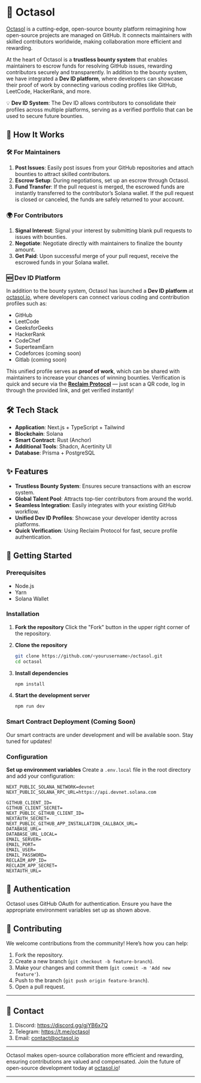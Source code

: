 # 🌟 Octasol

[Octasol](https://octasol.io/) is a cutting-edge, open-source bounty platform reimagining how open-source projects are managed on GitHub. It connects maintainers with skilled contributors worldwide, making collaboration more efficient and rewarding.

At the heart of Octasol is a **trustless bounty system** that enables maintainers to escrow funds for resolving GitHub issues, rewarding contributors securely and transparently. In addition to the bounty system, we have integrated a **Dev ID platform**, where developers can showcase their proof of work by connecting various coding profiles like GitHub, LeetCode, HackerRank, and more.

💡 **Dev ID System**: The Dev ID allows contributors to consolidate their profiles across multiple platforms, serving as a verified portfolio that can be used to secure future bounties.

## 🚀 How It Works

### 🛠️ For Maintainers

1. **Post Issues**: Easily post issues from your GitHub repositories and attach bounties to attract skilled contributors.
2. **Escrow Setup**: During negotiations, set up an escrow through Octasol.
3. **Fund Transfer**: If the pull request is merged, the escrowed funds are instantly transferred to the contributor’s Solana wallet. If the pull request is closed or canceled, the funds are safely returned to your account.

### 🌍 For Contributors

1. **Signal Interest**: Signal your interest by submitting blank pull requests to issues with bounties.
2. **Negotiate**: Negotiate directly with maintainers to finalize the bounty amount.
3. **Get Paid**: Upon successful merge of your pull request, receive the escrowed funds in your Solana wallet.

### 🆕 Dev ID Platform

In addition to the bounty system, Octasol has launched a **Dev ID platform** at [octasol.io](https://octasol.io), where developers can connect various coding and contribution profiles such as:

- GitHub
- LeetCode
- GeeksforGeeks
- HackerRank
- CodeChef
- SuperteamEarn
- Codeforces (coming soon)
- Gitlab (coming soon)

This unified profile serves as **proof of work**, which can be shared with maintainers to increase your chances of winning bounties. Verification is quick and secure via the [**Reclaim Protocol**](https://reclaimprotocol.org/) — just scan a QR code, log in through the provided link, and get verified instantly!

## 🛠️ Tech Stack

- **Application**: Next.js + TypeScript + Tailwind
- **Blockchain**: Solana
- **Smart Contract**: Rust (Anchor)
- **Additional Tools**: Shadcn, Acertinity UI
- **Database**: Prisma + PostgreSQL

## ✨ Features

- **Trustless Bounty System**: Ensures secure transactions with an escrow system.
- **Global Talent Pool**: Attracts top-tier contributors from around the world.
- **Seamless Integration**: Easily integrates with your existing GitHub workflow.
- **Unified Dev ID Profiles**: Showcase your developer identity across platforms.
- **Quick Verification**: Using Reclaim Protocol for fast, secure profile authentication.

## 🌟 Getting Started

### Prerequisites

- Node.js
- Yarn
- Solana Wallet

### Installation

1. **Fork the repository**
   Click the "Fork" button in the upper right corner of the repository.

2. **Clone the repository**

   ```bash
   git clone https://github.com/<yourusername>/octasol.git
   cd octasol
   ```

3. **Install dependencies**

   ```bash
   npm install
   ```

4. **Start the development server**

   ```bash
   npm run dev
   ```

### Smart Contract Deployment (Coming Soon)

Our smart contracts are under development and will be available soon. Stay tuned for updates!

### Configuration

**Set up environment variables**
Create a `.env.local` file in the root directory and add your configuration:

```env
NEXT_PUBLIC_SOLANA_NETWORK=devnet
NEXT_PUBLIC_SOLANA_RPC_URL=https://api.devnet.solana.com

GITHUB_CLIENT_ID=
GITHUB_CLIENT_SECRET=
NEXT_PUBLIC_GITHUB_CLIENT_ID=
NEXTAUTH_SECRET=
NEXT_PUBLIC_GITHUB_APP_INSTALLATION_CALLBACK_URL=
DATABASE_URL=
DATABASE_URL_LOCAL=
EMAIL_SERVER=
EMAIL_PORT=
EMAIL_USER=
EMAIL_PASSWORD=
RECLAIM_APP_ID=
RECLAIM_APP_SECRET=
NEXTAUTH_URL=
```

## 🔐 Authentication

Octasol uses GitHub OAuth for authentication. Ensure you have the appropriate environment variables set up as shown above.

## 🤝 Contributing

We welcome contributions from the community! Here’s how you can help:

1. Fork the repository.
2. Create a new branch (`git checkout -b feature-branch`).
3. Make your changes and commit them (`git commit -m 'Add new feature'`).
4. Push to the branch (`git push origin feature-branch`).
5. Open a pull request.
---
## 📩 Contact 

1. Discord: https://discord.gg/gjYB6x7Q
2. Telegram: https://t.me/octasol
3. Email: contact@octasol.io

---

Octasol makes open-source collaboration more efficient and rewarding, ensuring contributions are valued and compensated. Join the future of open-source development today at [octasol.io](https://octasol.io)!

---
